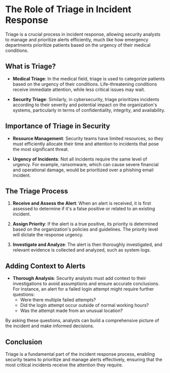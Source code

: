 # The Role of Triage in Incident Response

Triage is a crucial process in incident response, allowing security analysts to manage and prioritize alerts efficiently, much like how emergency departments prioritize patients based on the urgency of their medical conditions.

## What is Triage?

- **Medical Triage**: In the medical field, triage is used to categorize patients based on the urgency of their conditions. Life-threatening conditions receive immediate attention, while less critical issues may wait.
  
- **Security Triage**: Similarly, in cybersecurity, triage prioritizes incidents according to their severity and potential impact on the organization's systems, particularly in terms of confidentiality, integrity, and availability.

## Importance of Triage in Security

- **Resource Management**: Security teams have limited resources, so they must efficiently allocate their time and attention to incidents that pose the most significant threat.

- **Urgency of Incidents**: Not all incidents require the same level of urgency. For example, ransomware, which can cause severe financial and operational damage, would be prioritized over a phishing email incident.

## The Triage Process

1. **Receive and Assess the Alert**: When an alert is received, it is first assessed to determine if it's a false positive or related to an existing incident.
   
2. **Assign Priority**: If the alert is a true positive, its priority is determined based on the organization's policies and guidelines. The priority level will dictate the response urgency.

3. **Investigate and Analyze**: The alert is then thoroughly investigated, and relevant evidence is collected and analyzed, such as system logs.

## Adding Context to Alerts

- **Thorough Analysis**: Security analysts must add context to their investigations to avoid assumptions and ensure accurate conclusions. For instance, an alert for a failed login attempt might require further questions:
  - Were there multiple failed attempts?
  - Did the login attempt occur outside of normal working hours?
  - Was the attempt made from an unusual location?

By asking these questions, analysts can build a comprehensive picture of the incident and make informed decisions.

## Conclusion

Triage is a fundamental part of the incident response process, enabling security teams to prioritize and manage alerts effectively, ensuring that the most critical incidents receive the attention they require.